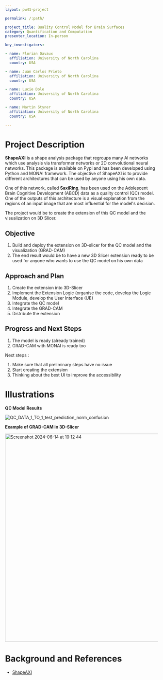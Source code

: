 ```yaml
---
layout: pw41-project

permalink: /:path/

project_title: Quality Control Model for Brain Surfaces
category: Quantification and Computation
presenter_location: In-person

key_investigators:

- name: Florian Davaux
  affiliation: University of North Carolina
  country: USA

- name: Juan Carlos Prieto
  affiliation: University of North Carolina
  country: USA

- name: Lucie Dole
  affiliation: University of North Carolina
  country: USA

- name: Martin Styner
  affiliation: University of North Carolina
  country: USA

---
```


# Project Description

<!-- Add a short paragraph describing the project. -->


**ShapeAXI** is a shape analysis package that regroups many AI networks which use analysis via transformer networks or 2D convolutional neural networks.
This package is available on Pypi and has been developed using Python and MONAI framework.
The objective of ShapeAXI is to provide different architectures that can be used by anyone using his own data. 

One of this network, called **SaxiRing**, has been used on the Adolescent Brain Cognitive Development (ABCD) data as a quality control (QC) model. One of the outputs of this architecture is a visual explanation from the regions of an input image that are most influential for the model's decision. 

The project would be to create the extension of this QC model and the visualization on 3D Slicer.



## Objective

<!-- Describe here WHAT you would like to achieve (what you will have as end result). -->


1. Build and deploy the extension on 3D-slicer for the QC model and the visualization (GRAD-CAM)
3. The end result would be to have a new 3D Slicer extension ready to be used for anyone who wants to use the QC model on his own data



## Approach and Plan

<!-- Describe here HOW you would like to achieve the objectives stated above. -->


1. Create the extension into 3D-Slicer 
2. Implement the Extension Logic (organise the code, develop the Logic Module, develop the User Interface (UI))
3. Integrate the QC model 
4. Integrate the GRAD-CAM
4. Distribute the extension



## Progress and Next Steps

<!-- Update this section as you make progress, describing of what you have ACTUALLY DONE.
     If there are specific steps that you could not complete then you can describe them here, too. -->


1. The model is ready (already trained)
2. GRAD-CAM with MONAI is ready too

Next steps :
1. Make sure that all preliminary steps have no issue
2. Start creating the extension
3. Thinking about the best UI to improve the accessibility



# Illustrations

<!-- Add pictures and links to videos that demonstrate what has been accomplished. -->


**QC Model Results**

![QC_DATA_1_TO_1_test_prediction_norm_confusion](https://github.com/NA-MIC/ProjectWeek/assets/91245912/fba985f2-eaa3-4afc-b156-223ff5a90561)

**Example of GRAD-CAM in 3D-Slicer**

<img width="684" alt="Screenshot 2024-06-14 at 10 12 44" src="https://github.com/NA-MIC/ProjectWeek/assets/91245912/4d99d283-8869-4e41-9e0f-5a883ddd104f">



# Background and References

<!-- If you developed any software, include link to the source code repository.
     If possible, also add links to sample data, and to any relevant publications. -->


- [ShapeAXI](https://github.com/FlorianDAVAUX/ShapeAXI)

